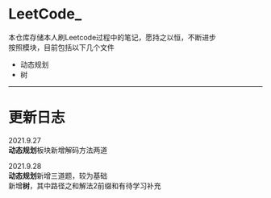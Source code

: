 # LeetCode_
本仓库存储本人刷Leetcode过程中的笔记，愿持之以恒，不断进步  
按照模块，目前包括以下几个文件
+ 动态规划
+ 树

---
# 更新日志
2021.9.27  
**动态规划**板块新增解码方法两道  

2021.9.28  
**动态规划**新增三道题，较为基础  
新增**树**，其中路径之和解法2前缀和有待学习补充  
